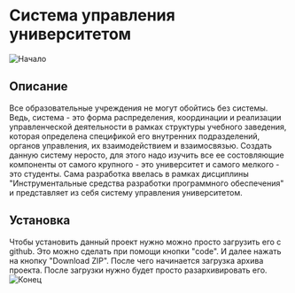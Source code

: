 # Система управления университетом
![Начало](https://avatars.mds.yandex.net/get-zen_doc/2417275/pub_5fceff60adaafd0b10a77dd5_5fcf019aadaafd0b10a8f709/scale_1200)
## Описание
Все образовательные учреждения не могут обойтись без системы.  
Ведь, система - это форма распределения, координации и реализации управленческой деятельности в рамках структуры учебного заведения, которая определена спецификой его внутренних подразделений, органов управления, их взаимодействием и взаимосвязью.
Создать данную систему неросто, для этого надо изучить все ее состовляющие компоненты от самого крупного - это университет и самого мелкого - это студенты.
Сама разработка ввелась в рамках дисциплины "Инструментальные средства разработки программного обеспечения" и представляет из себя систему управления университетом.
## Установка
Чтобы установить данный проект нужно можно просто загрузить его с github.
Это можно сделать при помощи кнопки "code".
И далее нажать на кнопку "Download ZIP".
После чего начинается загрузка архива проекта.
После загрузки нужно будет просто разархивировать его.
![Конец](https://sklad.freeimg.ru/rsynced_images/university-2876629_1280.jpg)
